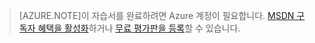 
> [AZURE.NOTE]이 자습서를 완료하려면 Azure 계정이 필요합니다. <a href="/pricing/member-offers/msdn-benefits-details/" target="_blank">MSDN 구독자 혜택을 활성화</a>하거나 <a href="/pricing/free-trial/" target="_blank">무료 평가판을 등록</a>할 수 있습니다.

<!---HONumber=July15_HO3-->